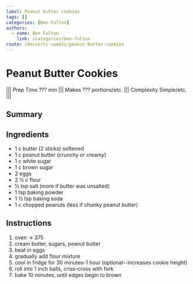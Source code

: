 ```yaml
---
label: Peanut butter cookies
tags: []
categories: [Ben Fulton]
authors:
  - name: Ben Fulton
    link: /categories/ben-fulton
route: /desserts-sweets/peanut-butter-cookies
---
```


# Peanut Butter Cookies
<!--- ![](/static/banners/???.webp) --->

||| Prep Time
??? min
||| Makes
??? portions/etc.
||| Complexity
Simple/etc.
|||

## Summary

## Ingredients
- 1 c butter (2 sticks) softened
- 1 c peanut butter (crunchy or creamy)
- 1 c white sugar
- 1 c brown sugar
- 2 eggs
- 2 ½ c flour 
- ½ tsp salt (more if butter was unsalted)
- 1 tsp baking powder 
- 1 ½ tsp baking soda
- 1 c chopped peanuts (less if chunky peanut butter)

## Instructions
1. oven -> 375 
2. cream butter, sugars, peanut butter 
3. beat in eggs 
4. gradually add flour mixture 
5. cool in fridge for 30 minutes-1 hour (optional--increases cookie height)
6. roll into 1 inch balls, criss-cross with fork 
7. bake 10 minutes, until edges begin to brown
